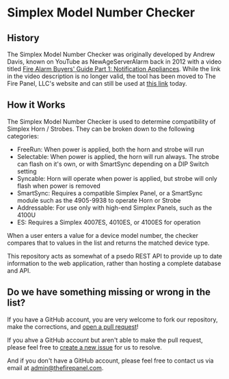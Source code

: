 # Simplex Model Number Checker
## History
The Simplex Model Number Checker was originally developed by Andrew Davis, known on YouTube as NewAgeServerAlarm back in 2012 with a video titled [Fire Alarm Buyers' Guide Part 1: Notification Appliances](https://www.youtube.com/watch?v=eSUUNoW0h_Q). While the link in the video description is no longer valid, the tool has been moved to The Fire Panel, LLC's website and can still be used at [this link](https://www.thefirepanel.com/wiki/ndevices/simplexmnc/) today.

## How it Works
The Simplex Model Number Checker is used to determine compatibility of Simplex Horn / Strobes. They can be broken down to the following categories:

- FreeRun: When power is applied, both the horn and strobe will run
- Selectable: When power is applied, the horn will run always. The strobe can flash on it's own, or with SmartSync depending on a DIP Switch setting
- Syncable: Horn will operate when power is applied, but strobe will only flash when power is removed
- SmartSync: Requires a compatible Simplex Panel, or a SmartSync module such as the 4905-9938 to operate Horn or Strobe
- Addressable: For use only with high-end Simplex Panels, such as the 4100U
- ES: Requires a Simplex 4007ES, 4010ES, or 4100ES for operation

When a user enters a value for a device model number, the checker compares that to values in the list and returns the matched device type.

This repository acts as somewhat of a psedo REST API to provide up to date information to the web application, rather than hosting a complete database and API.

## Do we have something missing or wrong in the list?
If you have a GitHub account, you are very welcome to fork our repository, make the corrections, and [open a pull request](https://github.com/TheFirePanel/SimplexModelChecker/compare)!

If you ahve a GitHub account but aren't able to make the pull request, please feel free to [create a new issue](https://github.com/TheFirePanel/SimplexModelChecker/issues/new/choose) for us to resolve.

And if you don't have a GitHub account, please feel free to contact us via email at [admin@thefirepanel.com](mailto:admin@thefirepanel.com).